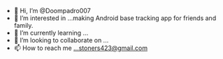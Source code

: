 - 👋 Hi, I’m @Doompadro007
- 👀 I’m interested in ...making Android base tracking app for friends and family. 
- 🌱 I’m currently learning ...
- 💞️ I’m looking to collaborate on ...
- 📫 How to reach me ...stoners423@gmail.com

<!---
Doompadro007/Doompadro007 is a ✨ special ✨ repository because its `README.md` (this file) appears on your GitHub profile.
You can click the Preview link to take a look at your changes.
--->
